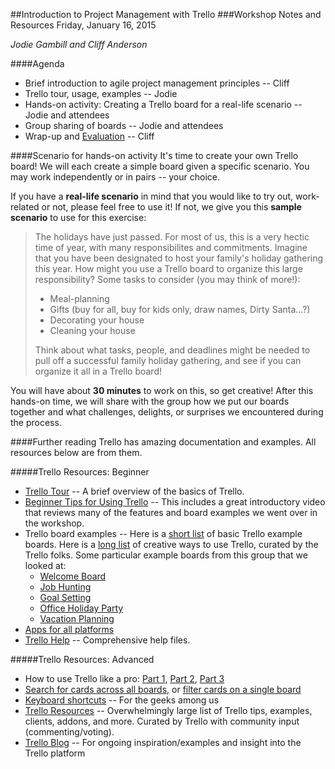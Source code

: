 ##Introduction to Project Management with Trello
###Workshop Notes and Resources
Friday, January 16, 2015

*Jodie Gambill and Cliff Anderson*


####Agenda
* Brief introduction to agile project management principles -- Cliff
* Trello tour, usage, examples -- Jodie
* Hands-on activity: Creating a Trello board for a real-life scenario -- Jodie and attendees
* Group sharing of boards -- Jodie and attendees
* Wrap-up and [Evaluation](https://redcap.vanderbilt.edu/surveys/?s=XK87WNFLCP) -- Cliff

####Scenario for hands-on activity
It's time to create your own Trello board! We will each create a simple board given a specific scenario. You may work independently or in pairs -- your choice.

If you have a **real-life scenario** in mind that you would like to try out, work-related or not, please feel free to use it! If not, we give you this **sample scenario** to use for this exercise:

> The holidays have just passed. For most of us, this is a very hectic time of year, with many responsibilites and commitments. Imagine that you have been designated to host your family's holiday gathering this year. How might you use a Trello board to organize this large responsibility? Some tasks to consider (you may think of more!):
> 
> * Meal-planning
> * Gifts (buy for all, buy for kids only, draw names, Dirty Santa...?)
> * Decorating your house
> * Cleaning your house
> 
> Think about what tasks, people, and deadlines might be needed to pull off a successful family holiday gathering, and see if you can organize it all in a Trello board!

You will have about **30 minutes** to work on this, so get creative! After this hands-on time, we will share with the group how we put our boards together and what challenges, delights, or surprises we encountered during the process.


####Further reading
Trello has amazing documentation and examples. All resources below are from them.

#####Trello Resources: Beginner
* [Trello Tour](https://trello.com/tour) -- A brief overview of the basics of Trello.
* [Beginner Tips for Using Trello](http://blog.trello.com/beginner-tips-for-using-trello/) -- This includes a great introductory video that reviews many of the features and board examples we went over in the workshop.
* Trello board examples -- Here is a [short list](https://trello.com/examples) of basic Trello example boards. Here is a [long list](https://trello.com/inspiringboards) of creative ways to use Trello, curated by the Trello folks. Some particular example boards from this group that we looked at:
    - [Welcome Board](https://trello.com/b/bKbdmCKB/welcome-board)
    - [Job Hunting](https://trello.com/b/zGRPWTSQ/job-hunt)
    - [Goal Setting](https://trello.com/b/BdarzfKF/life-goals)
    - [Office Holiday Party](https://trello.com/b/EEksZewK/office-holiday-party)
    - [Vacation Planning](https://trello.com/b/ocCuiDQ4/hawaii-vacation)
* [Apps for all platforms](https://trello.com/platforms)
* [Trello Help](http://help.trello.com/) -- Comprehensive help files.

#####Trello Resources: Advanced
* How to use Trello like a pro: [Part 1](http://blog.trello.com/how-to-use-trello-like-a-pro/), [Part 2](http://blog.trello.com/using-trello-like-a-pro-part-2/), [Part 3](http://blog.trello.com/using-trello-like-a-pro-part-3/)
* [Search for cards across all boards](http://help.trello.com/article/808-searching-for-cards-all-boards), or [filter cards on a single board](http://help.trello.com/article/787-filtering-cards-on-a-board)
* [Keyboard shortcuts](https://trello.com/shortcuts) -- For the geeks among us
* [Trello Resources](https://trello.com/resources) -- Overwhelmingly large list of Trello tips, examples, clients, addons, and more. Curated by Trello with community input (commenting/voting).
* [Trello Blog](http://blog.trello.com/) -- For ongoing inspiration/examples and insight into the Trello platform
